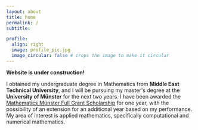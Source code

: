 ```yaml
---
layout: about
title: home
permalink: /
subtitle: 

profile:
  align: right
  image: profile_pic.jpg
  image_circular: false # crops the image to make it circular
---
```


**Website is under construction!**

I obtained my undergraduate degree in Mathematics from **Middle East Technical University**, and I will be pursuing my master's degree at the **University of Münster** for the next two years. I have been awarded the [Mathematics Münster Full Grant Scholarship](https://www.uni-muenster.de/MathematicsMuenster/careers/international/master/full-grant-scholarship.shtml#:~:text=The%20scholarship%20offers%20monthly%20payments,HOW%20TO%20APPLY%3F&text=a%20letter%20of%20motivation%20to%20pursue%20your%20Masters%20studies%20at%20M%C3%BCnster.) for one year, with the possibility of an extension for an additional year based on my performance. My area of interest is applied mathematics, specifically computational and numerical mathematics.
